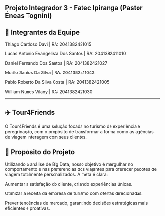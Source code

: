 ## Projeto Integrador 3 - Fatec Ipiranga (Pastor Éneas Tognini)
## 👥 Integrantes da Equipe
Thiago Cardoso Davi | RA: 2041382421015

Lucas Antonio Evangelista Dos Santos | RA: 2041382411010

Daniel Fernando Dos Santos | RA: 2041382421027

Murilo Santos Da Silva | RA: 2041382411043

Pablo Roberto Da Silva Costa | RA: 2041382421005

William Nunes Vilany | RA: 2041382421030

---

## ✈️ Tour4Friends
O Tour4Friends é uma solução focada no turismo de experiência e peregrinação, com o propósito de transformar a forma como as agências de viagem interagem com seus clientes.

## 🎯 Propósito do Projeto
Utilizando a análise de Big Data, nosso objetivo é mergulhar no comportamento e nas preferências dos viajantes para oferecer pacotes de viagem totalmente personalizados. A meta é clara:

Aumentar a satisfação do cliente, criando experiências únicas.

Otimizar a receita da empresa de turismo com ofertas direcionadas.

Prever tendências de mercado, garantindo decisões estratégicas mais eficientes e proativas.







